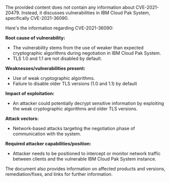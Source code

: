The provided content does not contain any information about CVE-2021-20479. Instead, it discusses vulnerabilities in IBM Cloud Pak System, specifically CVE-2021-36090.

Here's the information regarding CVE-2021-36090:

**Root cause of vulnerability:**
- The vulnerability stems from the use of weaker than expected cryptographic algorithms during negotiation in IBM Cloud Pak System.
- TLS 1.0 and 1.1 are not disabled by default.

**Weaknesses/vulnerabilities present:**
- Use of weak cryptographic algorithms.
- Failure to disable older TLS versions (1.0 and 1.1) by default

**Impact of exploitation:**
- An attacker could potentially decrypt sensitive information by exploiting the weak cryptographic algorithms and older TLS versions.

**Attack vectors:**
- Network-based attacks targeting the negotiation phase of communication with the system.

**Required attacker capabilities/position:**
- Attacker needs to be positioned to intercept or monitor network traffic between clients and the vulnerable IBM Cloud Pak System instance.

The document also provides information on affected products and versions, remediation/fixes, and links for further information.